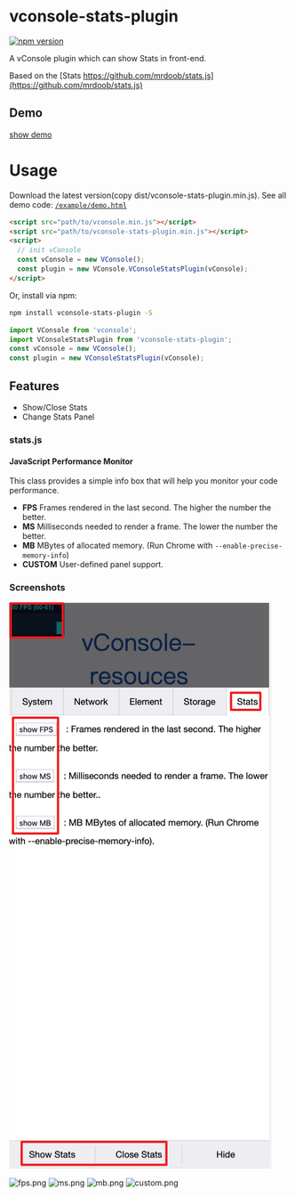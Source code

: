 vconsole-stats-plugin
==============================
[![npm version](https://badge.fury.io/js/vconsole-stats-plugin.svg)](https://badge.fury.io/js/vconsole-stats-plugin)

A vConsole plugin which can show Stats in front-end.

Based on the [Stats https://github.com/mrdoob/stats.js](https://github.com/mrdoob/stats.js)


## Demo

[show demo](https://smackgg.github.io/vConsole-Stats/example/demo.html)


# Usage

Download the latest version(copy dist/vconsole-stats-plugin.min.js). See all demo code: [```/example/demo.html```](./example/demo.html)
```html
<script src="path/to/vconsole.min.js"></script>
<script src="path/to/vconsole-stats-plugin.min.js"></script>
<script>
  // init vConsole
  const vConsole = new VConsole();
  const plugin = new VConsole.VConsoleStatsPlugin(vConsole);
</script>
```

Or, install via npm:
```bash
npm install vconsole-stats-plugin -S
```
```js
import VConsole from 'vconsole';
import VConsoleStatsPlugin from 'vconsole-stats-plugin';
const vConsole = new VConsole();
const plugin = new VConsoleStatsPlugin(vConsole);
```

## Features

- Show/Close Stats
- Change Stats Panel

### stats.js

#### JavaScript Performance Monitor ####

This class provides a simple info box that will help you monitor your code performance.

* **FPS** Frames rendered in the last second. The higher the number the better.
* **MS** Milliseconds needed to render a frame. The lower the number the better.
* **MB** MBytes of allocated memory. (Run Chrome with `--enable-precise-memory-info`)
* **CUSTOM** User-defined panel support.


### Screenshots ###

![demo.png](./screenshots/demo.png)

![fps.png](https://raw.githubusercontent.com/mrdoob/stats.js/master/files/fps.png)
![ms.png](https://raw.githubusercontent.com/mrdoob/stats.js/master/files/ms.png)
![mb.png](https://raw.githubusercontent.com/mrdoob/stats.js/master/files/mb.png)
![custom.png](https://raw.githubusercontent.com/mrdoob/stats.js/master/files/custom.png)

